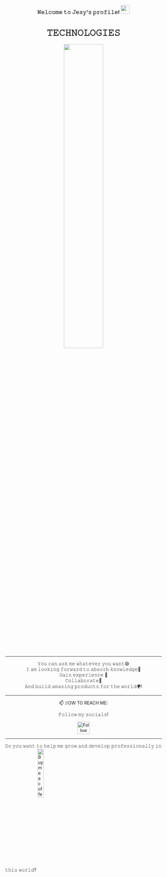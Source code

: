 <h3 align="center">
  𝚆𝚎𝚕𝚌𝚘𝚖𝚎 𝚝𝚘 𝙹𝚎𝚜𝚢'𝚜 𝚙𝚛𝚘𝚏𝚒𝚕𝚎!
  <img src="https://media.giphy.com/media/hvRJCLFzcasrR4ia7z/giphy.gif" width="28">
</h3>

<!--
**JesyNoelia/JesyNoelia** is a ✨ _special_ ✨ repository because its `README.md` (this file) appears on your GitHub profile.

Here are some ideas to get you started:

- 🔭 I’m currently working on ...
- 🌱 I’m currently learning ...
- 👯 I’m looking to collaborate on ...
- 🤔 I’m looking for help with ...
- 💬 Ask me about ...
- 📫 How to reach me: ...
- 😄 Pronouns: ...
- ⚡ Fun fact: ...
-->

<div align="center">

# 𝚃𝙴𝙲𝙷𝙽𝙾𝙻𝙾𝙶𝙸𝙴𝚂

  <img src="https://user-images.githubusercontent.com/81963107/127023785-27303f3b-f4c5-4d87-b041-a77785cba807.png" width="50%"/>

</div>


--------

<div align="center">
 
 𝚈𝚘𝚞 𝚌𝚊𝚗 𝚊𝚜𝚔 𝚖𝚎 𝚠𝚑𝚊𝚝𝚎𝚟𝚎𝚛 𝚢𝚘𝚞 𝚠𝚊𝚗𝚝😄<br/>
 𝙸 𝚊𝚖 𝚕𝚘𝚘𝚔𝚒𝚗𝚐 𝚏𝚘𝚛𝚠𝚊𝚛𝚍 𝚝𝚘 𝚊𝚋𝚜𝚘𝚛𝚋 𝚔𝚗𝚘𝚠𝚕𝚎𝚍𝚐𝚎🧠<br/>
 𝙶𝚊𝚒𝚗 𝚎𝚡𝚙𝚎𝚛𝚒𝚎𝚗𝚌𝚎 🏤<br/>
 𝙲𝚘𝚕𝚕𝚊𝚋𝚘𝚛𝚊𝚝𝚎🤝 <br/>
 𝙰𝚗𝚍 𝚋𝚞𝚒𝚕𝚍 𝚊𝚖𝚊𝚣𝚒𝚗𝚐 𝚙𝚛𝚘𝚍𝚞𝚌𝚝𝚜 𝚏𝚘𝚛 𝚝𝚑𝚎 𝚠𝚘𝚛𝚕𝚍🌍! <br/>
  </div>
  
------  
  
 <div align="center">
📫 𝙷OW TO REACH ME:

𝙵𝚘𝚕𝚕𝚘𝚠 𝚖𝚢 𝚜𝚘𝚌𝚒𝚊𝚕𝚜!

[<img src="https://user-images.githubusercontent.com/81963107/126789749-2308c50d-5b6a-4c51-b3f6-2afa1ff8a4ed.png" height="40em" alt="Follow JesyNoelia on LinkedIn" title="Follow JesyNoelia on LinkedIn"/>](https://www.linkedin.com/in/jesica-cepero-pediconi/)

</div>


***

𝙳𝚘 𝚢𝚘𝚞 𝚠𝚊𝚗𝚝 𝚝𝚘 𝚑𝚎𝚕𝚙 𝚖𝚎 𝚐𝚛𝚘𝚠 𝚊𝚗𝚍 𝚍𝚎𝚟𝚎𝚕𝚘𝚙 𝚙𝚛𝚘𝚏𝚎𝚜𝚜𝚒𝚘𝚗𝚊𝚕𝚕𝚢 𝚒𝚗 𝚝𝚑𝚒𝚜 𝚠𝚘𝚛𝚕𝚍?
 [<img src="https://media.giphy.com/media/513lZvPf6khjIQFibF/giphy.gif" width="20%" alt="Buy me a coffee" title="Buy me a coffee" align="center"/>](https://paypal.me/jesynoelia?locale.x=es_ES)

